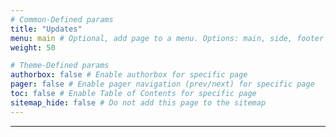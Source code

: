 ```yaml
---
# Common-Defined params
title: "Updates"
menu: main # Optional, add page to a menu. Options: main, side, footer
weight: 50

# Theme-Defined params
authorbox: false # Enable authorbox for specific page
pager: false # Enable pager navigation (prev/next) for specific page
toc: false # Enable Table of Contents for specific page
sitemap_hide: false # Do not add this page to the sitemap
---
```


---
